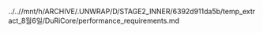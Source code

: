 ../..//mnt/h/ARCHIVE/.UNWRAP/D/STAGE2_INNER/6392d911da5b/temp_extract_8월6일/DuRiCore/performance_requirements.md